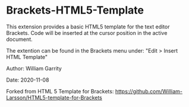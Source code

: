 # Brackets-HTML5-Template
This extension provides a basic HTML5 template for the text editor Brackets.
Code will be inserted at the cursor position in the active document.
 
The extention can be found in the Brackets menu under: "Edit > Insert HTML Template"

Author: William Garrity

Date: 2020-11-08

Forked from HTML 5 Template for Brackets: https://github.com/William-Larsson/HTML5-template-for-Brackets
